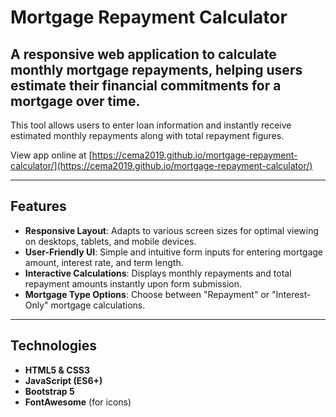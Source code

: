 # Mortgage Repayment Calculator

## A responsive web application to calculate monthly mortgage repayments, helping users estimate their financial commitments for a mortgage over time. 
This tool allows users to enter loan information and instantly receive estimated monthly repayments along with total repayment figures.

View app online at [https://cema2019.github.io/mortgage-repayment-calculator/](https://cema2019.github.io/mortgage-repayment-calculator/)

---

## Features

- **Responsive Layout**: Adapts to various screen sizes for optimal viewing on desktops, tablets, and mobile devices.
- **User-Friendly UI**: Simple and intuitive form inputs for entering mortgage amount, interest rate, and term length.
- **Interactive Calculations**: Displays monthly repayments and total repayment amounts instantly upon form submission.
- **Mortgage Type Options**: Choose between "Repayment" or "Interest-Only" mortgage calculations.

---

## Technologies

- **HTML5 & CSS3**
- **JavaScript (ES6+)**
- **Bootstrap 5**
- **FontAwesome** (for icons)
